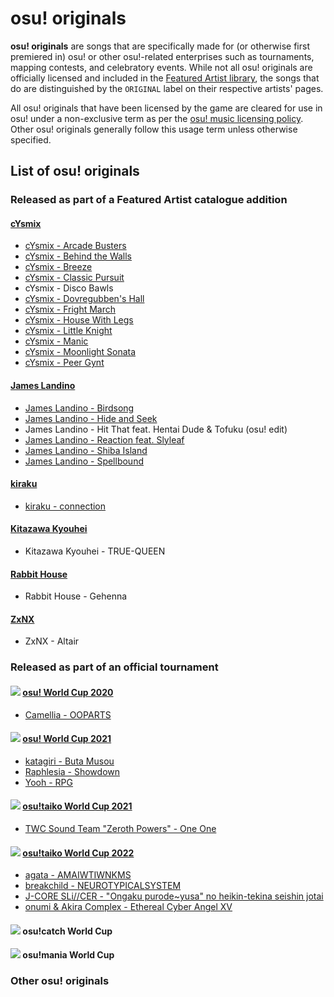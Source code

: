 # osu! originals

**osu! originals** are songs that are specifically made for (or otherwise first premiered in) osu! or other osu!-related enterprises such as tournaments, mapping contests, and celebratory events. While not all osu! originals are officially licensed and included in the [Featured Artist library](https://osu.ppy.sh/beatmaps/artists), the songs that do are distinguished by the `ORIGINAL` label on their respective artists' pages.

All osu! originals that have been licensed by the game are cleared for use in osu! under a non-exclusive term as per the [osu! music licensing policy](/wiki/Legal/Music_licensing). Other osu! originals generally follow this usage term unless otherwise specified.

## List of osu! originals

### Released as part of a Featured Artist catalogue addition

#### [cYsmix](https://osu.ppy.sh/beatmaps/artists/2)

- [cYsmix - Arcade Busters](https://osu.ppy.sh/beatmapsets/601840)
- [cYsmix - Behind the Walls](https://osu.ppy.sh/beatmapsets/791798)
- [cYsmix - Breeze](https://osu.ppy.sh/beatmapsets/629575)
- [cYsmix - Classic Pursuit](https://osu.ppy.sh/beatmapsets/486535)
- cYsmix - Disco Bawls
- [cYsmix - Dovregubben's Hall](https://osu.ppy.sh/beatmapsets/360950)
- [cYsmix - Fright March](https://osu.ppy.sh/beatmapsets/486142)
- [cYsmix - House With Legs](https://osu.ppy.sh/beatmapsets/360680)
- [cYsmix - Little Knight](https://osu.ppy.sh/beatmapsets/791845)
- [cYsmix - Manic](https://osu.ppy.sh/beatmapsets/361175)
- [cYsmix - Moonlight Sonata](https://osu.ppy.sh/beatmapsets/486535)
- [cYsmix - Peer Gynt](https://osu.ppy.sh/beatmapsets/805762)

#### [James Landino](https://osu.ppy.sh/beatmaps/artists/39)

- [James Landino - Birdsong](https://osu.ppy.sh/beatmapsets/972810)
- [James Landino - Hide and Seek](https://osu.ppy.sh/beatmapsets/972932)
- James Landino - Hit That feat. Hentai Dude & Tofuku (osu! edit)
- [James Landino - Reaction feat. Slyleaf](https://osu.ppy.sh/beatmapsets/972816)
- [James Landino - Shiba Island](https://osu.ppy.sh/beatmapsets/1061769)
- [James Landino - Spellbound](https://osu.ppy.sh/beatmapsets/1034041)

#### [kiraku](https://osu.ppy.sh/beatmaps/artists/101)

- [kiraku - connection](https://osu.ppy.sh/beatmapsets/1283352)

#### [Kitazawa Kyouhei](https://osu.ppy.sh/beatmaps/artists/165)

- Kitazawa Kyouhei - TRUE-QUEEN

#### [Rabbit House](https://osu.ppy.sh/beatmaps/artists/242)

- Rabbit House - Gehenna

#### [ZxNX](https://osu.ppy.sh/beatmaps/artists/288)

- ZxNX - Altair

### Released as part of an official tournament

#### ![](/wiki/shared/mode/osu.png) [osu! World Cup 2020](/wiki/Tournaments/OWC/2020)

- [Camellia - OOPARTS](https://osu.ppy.sh/beatmapsets/1312143)

#### ![](/wiki/shared/mode/osu.png) [osu! World Cup 2021](/wiki/Tournaments/OWC/2021)

- [katagiri - Buta Musou](https://osu.ppy.sh/beatmapsets/1633225)
- [Raphlesia - Showdown](https://osu.ppy.sh/beatmapsets/1627494)
- [Yooh - RPG](https://osu.ppy.sh/beatmapsets/1633250)

#### ![](/wiki/shared/mode/taiko.png) [osu!taiko World Cup 2021](/wiki/Tournaments/TWC/2021)

- [TWC Sound Team "Zeroth Powers" - One One](https://osu.ppy.sh/beatmapsets/1422682)

#### ![](/wiki/shared/mode/taiko.png) [osu!taiko World Cup 2022](/wiki/Tournaments/TWC/2022)

- [agata - AMAIWTIWNKMS](https://osu.ppy.sh/beatmapsets/1744774)
- [breakchild - NEUROTYPICALSYSTEM](https://osu.ppy.sh/beatmapsets/1734223)
- [J-CORE SLi//CER - "Ongaku purode\~yusa" no heikin-tekina seishin jotai](https://osu.ppy.sh/beatmapsets/1744775)
- [onumi & Akira Complex - Ethereal Cyber Angel XV](https://osu.ppy.sh/beatmapsets/1744942)

#### ![](/wiki/shared/mode/catch.png) osu!catch World Cup

#### ![](/wiki/shared/mode/mania.png) osu!mania World Cup

### Other osu! originals
